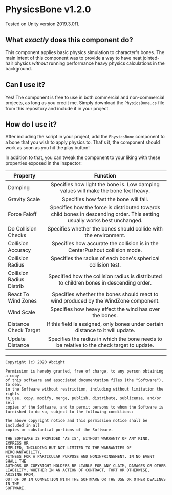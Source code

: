 # PhysicsBone v1.2.0
Tested on Unity version 2019.3.0f1.

## What *exactly* does this component do?
This component applies basic physics simulation to character's bones.
The main intent of this component was to provide a way to have neat jointed-hair physics
*without* running performance heavy physics calculations in the background.

## Can I use it?
Yes! The component is free to use in both commercial and non-commercial projects, as long as you credit me.
Simply download the `PhysicsBone.cs` file from this repository and include it in your project.

## How do I use it?
After including the script in your project, add the `PhysicsBone` component to a bone that you wish to apply
physics to.
That's it, the component should work as soon as you hit the play button!

In addition to that, you can tweak the component to your liking with these properties exposed in the inspector:

| Property               | Function      |
| -------------         |:-------------:|
| Damping      | Specifies how light the bone is. Low damping values will make the bone feel heavy. |
| Gravity Scale | Specifies how fast the bone will fall. |
| Force Faloff | Specifies how the force is distributed towards child bones in descending order. This setting usually works best unchanged. |
| Do Collision Checks | Specifies whether the bones should collide with the environment. |
| Collision Accuracy | Specifies how accurate the collision is in the CenterPushout collision mode. |
| Collision Radius | Specifies the radius of each bone's spherical collision test. |
| Collision Radius Distrib | Specified how the collision radius is distributed to children bones in descending order. |
| React To Wind Zones | Specifies whether the bones should react to wind produced by the WindZone component. |
| Wind Scale | Specifies how heavy effect the wind has over the bones. |
| Distance Check Target | If this field is assigned, only bones under certain distance to it will update. |
| Update Distance | Specifies the radius in which the bone needs to be relative to the check target to update. |

------------------------------------------------
    Copyright (c) 2020 Abcight

    Permission is hereby granted, free of charge, to any person obtaining a copy
    of this software and associated documentation files (the "Software"), to deal
    in the Software without restriction, including without limitation the rights
    to use, copy, modify, merge, publish, distribute, sublicense, and/or sell
    copies of the Software, and to permit persons to whom the Software is
    furnished to do so, subject to the following conditions:

    The above copyright notice and this permission notice shall be included in all
    copies or substantial portions of the Software.

    THE SOFTWARE IS PROVIDED "AS IS", WITHOUT WARRANTY OF ANY KIND, EXPRESS OR
    IMPLIED, INCLUDING BUT NOT LIMITED TO THE WARRANTIES OF MERCHANTABILITY,
    FITNESS FOR A PARTICULAR PURPOSE AND NONINFRINGEMENT. IN NO EVENT SHALL THE
    AUTHORS OR COPYRIGHT HOLDERS BE LIABLE FOR ANY CLAIM, DAMAGES OR OTHER
    LIABILITY, WHETHER IN AN ACTION OF CONTRACT, TORT OR OTHERWISE, ARISING FROM,
    OUT OF OR IN CONNECTION WITH THE SOFTWARE OR THE USE OR OTHER DEALINGS IN THE
    SOFTWARE.
